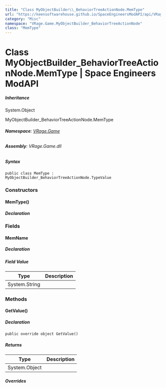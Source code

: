 ```yaml
---
title: "Class MyObjectBuilder\\_BehaviorTreeActionNode.MemType"
url: "https://keensoftwarehouse.github.io/SpaceEngineersModAPI/api/VRage.Game.MyObjectBuilder_BehaviorTreeActionNode.MemType.html"
category: "Misc"
namespace: "VRage.Game.MyObjectBuilder_BehaviorTreeActionNode"
class: "MemType"
---
```


# Class MyObjectBuilder\_BehaviorTreeActionNode.MemType | Space Engineers ModAPI

##### Inheritance

System.Object

MyObjectBuilder\_BehaviorTreeActionNode.MemType

###### **Namespace**: [VRage.Game](https://keensoftwarehouse.github.io/SpaceEngineersModAPI/api/VRage.Game.html)

###### **Assembly**: VRage.Game.dll

##### Syntax

```
public class MemType : MyObjectBuilder_BehaviorTreeActionNode.TypeValue
```

### Constructors

#### MemType()

##### Declaration

### Fields

#### MemName

##### Declaration

##### Field Value

| Type | Description |
| --- | --- |
| System.String |     |

### Methods

#### GetValue()

##### Declaration

```
public override object GetValue()
```

##### Returns

| Type | Description |
| --- | --- |
| System.Object |     |

##### Overrides